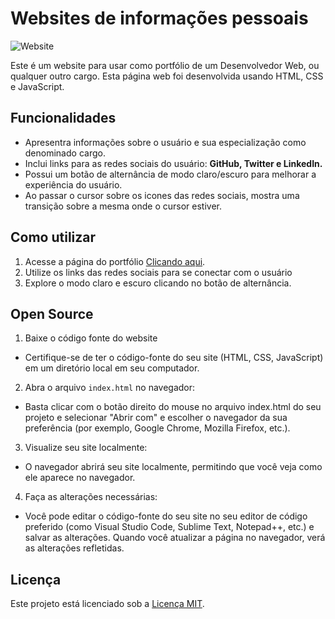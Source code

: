# Websites de informações pessoais

![Website](https://github.com/Jouberly/website-informacoes-pessoais/assets/143310600/a0471760-135b-4d5e-8f75-346b7cd5fd17)


Este é um website para usar como portfólio de um Desenvolvedor Web, ou qualquer outro cargo. Esta página web foi desenvolvida usando HTML, CSS e JavaScript.
## Funcionalidades

- Apresentra informações sobre o usuário e sua especialização como denominado cargo.
- Inclui links para as redes sociais do usuário: **GitHub, Twitter e LinkedIn.**
- Possui um botão de alternância de modo claro/escuro para melhorar a experiência do usuário.
- Ao passar o cursor sobre os icones das redes sociais, mostra uma transição sobre a mesma onde o cursor estiver.

## Como utilizar

1. Acesse a página do portfólio [Clicando aqui](https://informacoes-pessoais.vercel.app/).
2. Utilize os links das redes sociais para se conectar com o usuário
3. Explore o modo claro e escuro clicando no botão de alternância.

## Open Source

1. Baixe o código fonte do website
- Certifique-se de ter o código-fonte do seu site (HTML, CSS, JavaScript) em um diretório local em seu computador.
2. Abra o arquivo `index.html` no navegador:
- Basta clicar com o botão direito do mouse no arquivo index.html do seu projeto e selecionar "Abrir com" e escolher o navegador da sua preferência (por exemplo, Google Chrome, Mozilla Firefox, etc.).
3. Visualize seu site localmente:
- O navegador abrirá seu site localmente, permitindo que você veja como ele aparece no navegador.
4. Faça as alterações necessárias:
- Você pode editar o código-fonte do seu site no seu editor de código preferido (como Visual Studio Code, Sublime Text, Notepad++, etc.) e salvar as alterações. Quando você atualizar a página no navegador, verá as alterações refletidas.

## Licença

Este projeto está licenciado sob a [Licença MIT](LICENSE).
